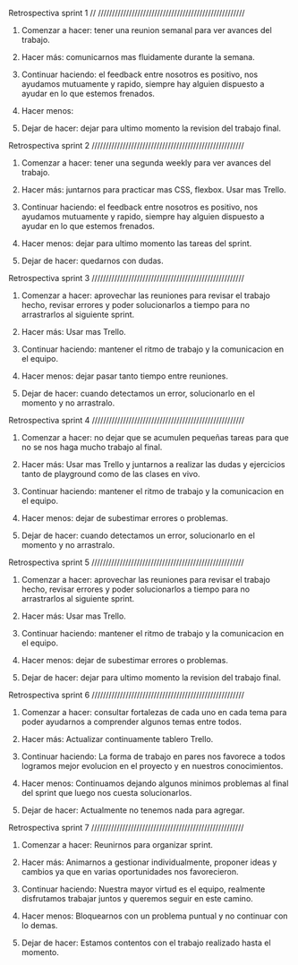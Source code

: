 Retrospectiva sprint 1
// ////////////////////////////////////////////////////

1. Comenzar a hacer: tener una reunion semanal para ver avances del trabajo.

2. Hacer más: comunicarnos mas fluidamente durante la semana.

3. Continuar haciendo: el feedback entre nosotros es positivo, nos ayudamos mutuamente y rapido, siempre hay alguien dispuesto a ayudar en lo que estemos frenados.

4. Hacer menos: 

5. Dejar de hacer: dejar para ultimo momento la revision del trabajo final.


Retrospectiva sprint 2
//////////////////////////////////////////////////////

1. Comenzar a hacer: tener una segunda weekly para ver avances del trabajo.

2. Hacer más: juntarnos para practicar mas CSS, flexbox. Usar mas Trello.

3. Continuar haciendo: el feedback entre nosotros es positivo, nos ayudamos mutuamente y rapido, siempre hay alguien dispuesto a ayudar en lo que estemos frenados.

4. Hacer menos: dejar para ultimo momento las tareas del sprint.

5. Dejar de hacer: quedarnos con dudas.


Retrospectiva sprint 3
//////////////////////////////////////////////////////

1. Comenzar a hacer: aprovechar las reuniones para revisar el trabajo hecho, revisar errores y poder solucionarlos a tiempo para no arrastrarlos al siguiente sprint.

2. Hacer más: Usar mas Trello.

3. Continuar haciendo: mantener el ritmo de trabajo y la comunicacion en el equipo.

4. Hacer menos: dejar pasar tanto tiempo entre reuniones.

5. Dejar de hacer: cuando detectamos un error, solucionarlo en el momento y no arrastralo.



Retrospectiva sprint 4
//////////////////////////////////////////////////////

1. Comenzar a hacer: no dejar que se acumulen pequeñas tareas para que no se nos haga mucho trabajo al final.

2. Hacer más: Usar mas Trello y juntarnos a realizar las dudas y ejercicios tanto de playground como de las clases en vivo.

3. Continuar haciendo: mantener el ritmo de trabajo y la comunicacion en el equipo.

4. Hacer menos: dejar de subestimar errores o problemas.

5. Dejar de hacer: cuando detectamos un error, solucionarlo en el momento y no arrastralo.


Retrospectiva sprint 5
//////////////////////////////////////////////////////

1. Comenzar a hacer: aprovechar las reuniones para revisar el trabajo hecho, revisar errores y poder solucionarlos a tiempo para no arrastrarlos al siguiente sprint.

2. Hacer más: Usar mas Trello.

3. Continuar haciendo: mantener el ritmo de trabajo y la comunicacion en el equipo.

4. Hacer menos: dejar de subestimar errores o problemas.

5. Dejar de hacer: dejar para ultimo momento la revision del trabajo final.

Retrospectiva sprint 6
//////////////////////////////////////////////////////

1. Comenzar a hacer: consultar fortalezas de cada uno en cada tema para poder ayudarnos a comprender algunos temas entre todos.

2. Hacer más: Actualizar continuamente tablero Trello.

3. Continuar haciendo: La forma de trabajo en pares nos favorece a todos logramos mejor evolucion en el proyecto y en nuestros conocimientos.

4. Hacer menos: Continuamos dejando algunos minimos problemas al final del sprint que luego nos cuesta solucionarlos.

5. Dejar de hacer: Actualmente no tenemos nada para agregar.

Retrospectiva sprint 7
//////////////////////////////////////////////////////

1. Comenzar a hacer: Reunirnos para organizar sprint.

2. Hacer más: Animarnos a gestionar individualmente, proponer ideas y cambios ya que en varias oportunidades nos favorecieron.

3. Continuar haciendo: Nuestra mayor virtud es el equipo, realmente disfrutamos trabajar juntos y queremos seguir en este camino.

4. Hacer menos: Bloquearnos con un problema puntual y no continuar con lo demas.

5. Dejar de hacer: Estamos contentos con el trabajo realizado hasta el momento.
